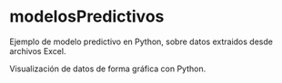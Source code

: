 # modelosPredictivos
Ejemplo de modelo predictivo en Python, sobre datos extraidos desde archivos Excel.

Visualización de datos de forma gráfica con Python.
